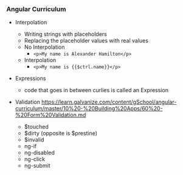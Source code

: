 ### Angular Curriculum

  - Interpolation
    - Writing strings with placeholders
    - Replacing the placeholder values with real values
    - No Interpolation
      - `<p>My name is Alexander Hamilton</p>`
    - Interpolation
      - `<p>My name is {{$ctrl.name}}</p>`


  - Expressions
    - code that goes in between curlies is called an Expression

 - Validation
    https://learn.galvanize.com/content/gSchool/angular-curriculum/master/10%20-%20Building%20Apps/60%20-%20Form%20Validation.md

    - $touched
    - $dirty (opposite is $prestine)
    - $invalid
    - ng-if
    - ng-disabled
    - ng-click
    - ng-submit
